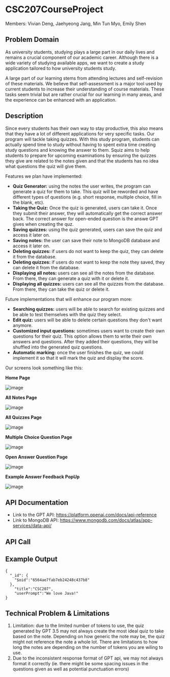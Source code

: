 # CSC207CourseProject
Members: Vivian Deng, Jaehyeong Jang, Min Tun Myo, Emily Shen

## Problem Domain
As university students, studying plays a large part in our daily lives and remains a crucial component of our academic career. Although there is a wide variety of studying available apps, we want to create a study application tailored to how university students study.

A large part of our learning stems from attending lectures and self-revision of these materials. We believe that self-assessment is a major tool used by current students to increase their understanding of course materials. These tasks seem trivial but are rather crucial for our learning in many areas, and the experience can be enhanced with an application.

## Description
Since every students has their own way to stay productive, this also means that they have a lot of different applications for very specific tasks. Our program will tackle taking quizzes. With this study program, students can actually spend time to study without having to spent extra time creating study questions and knowing the answer to them. Squiz aims to help students to prepare for upcoming examinations by ensuring the quizzes they give are related to the notes given and that the students has no idea what questions the quiz will give them.  

Features we plan have implemented:
- **Quiz Generator:** using the notes the user writes, the program can generate a quiz for them to take. This quiz will be reworded and have different types of questions (e.g. short response, multiple choice, fill in the blank, etc).
- **Taking the Quiz:** Once the quiz is generated, users can take it. Once they submit their answer, they will automatically get the correct answer back. The correct answer for open-ended question is the answe GPT gives when creating the quz.
- **Saving quizzes:** using the quiz generated, users can save the quiz and access it later on.
- **Saving notes:** the user can save their note to MongoDB database and access it later on.
- **Deleting quizzes:** if users do not want to keep the quiz, they can delete it from the database.
- **Deleting quizzes:** if users do not want to keep the note they saved, they can delete it from the database.
- **Displaying all notes:** users can see all the notes from the database. From there, they can generate a quiz with it or delete it.
- **Displaying all quizzes:** users can see all the quizzes from the database. From there, they can take the quiz or delete it.

Future implementations that will enhance our program more:
- **Searching quizzes:** users will be able to search for existing quizzes and be able to test themselves with the quiz they select.
- **Edit quiz:** users will be able to delete certain questions they don't want anymore.
- **Customized input questions:** sometimes users want to create their own questions for their quiz. This option allows them to write their own answers and questions. After they added their questions, they will be shuffled into the generated quiz questions.
- **Automatic marking:** once the user finishes the quiz, we could implement it so that it will mark the quiz and display the score.

Our screens look something like this:

**Home Page**

![image](https://github.com/vivjd/Squiz/assets/105073190/bdea61d0-dbe1-4889-ac13-621b7732e926)

**All Notes Page**

![image](https://github.com/vivjd/Squiz/assets/105073190/cffb42d8-a90b-4f61-8320-25803919392d)

**All Quizzes Page**

![image](https://github.com/vivjd/Squiz/assets/105073190/ad0dd461-cea7-4736-ac1e-28e32c0c94a4)

**Multiple Choice Question Page**

![image](https://github.com/vivjd/Squiz/assets/105073190/fd25e3d4-0177-4173-bcb0-18e8664cd014)

**Open Answer Question Page**

![image](https://github.com/vivjd/Squiz/assets/105073190/e01d8e63-b9a2-4380-9cf7-d8f5dcb884db)

**Example Answer Feedback PopUp**

![image](https://github.com/vivjd/Squiz/assets/105073190/34ca54fb-0f4b-427f-95db-eadb134a826e)


## API Documentation
- Link to the GPT API: https://platform.openai.com/docs/api-reference
- Link to MongoDB API: https://www.mongodb.com/docs/atlas/app-services/data-api/
  
## API Call

## Example Output

```
{
  "_id": {
    "$oid":"6564ae7fab7eb24248c437b8"
  },
    "title":"CSC207",
    "userPrompt":"We love Java!"
}
```

## Technical Problem & Limitations
1. Limitation: due to the limited number of tokens to use, the quiz generated by GPT 3.5 may not always create the most ideal quiz to take based on the note. Depending on how generic the note may be, the quiz might not reference the note a whole lot. There are limitations to how long the notes are depending on the number of tokens you are wiling to use.
2. Due to the inconsistent response format of GPT api, we may not always format it correctly (ie. there might be some spacing issues in the questions given as well as potential punctuation errors) 
